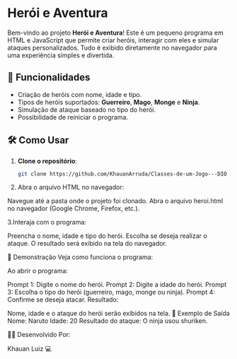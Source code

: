 # Herói e Aventura

Bem-vindo ao projeto **Herói e Aventura**! Este é um pequeno programa em HTML e JavaScript que permite criar heróis, interagir com eles e simular ataques personalizados. Tudo é exibido diretamente no navegador para uma experiência simples e divertida.

## 🚀 Funcionalidades

- Criação de heróis com nome, idade e tipo.
- Tipos de heróis suportados: **Guerreiro**, **Mago**, **Monge** e **Ninja**.
- Simulação de ataque baseado no tipo do herói.
- Possibilidade de reiniciar o programa.

## 🛠️ Como Usar

1. **Clone o repositório**:

   ```bash
   git clone https://github.com/KhauanArruda/Classes-de-um-Jogo---DIO

   ```

2. Abra o arquivo HTML no navegador:

Navegue até a pasta onde o projeto foi clonado.
Abra o arquivo heroi.html no navegador (Google Chrome, Firefox, etc.).

3.Interaja com o programa:

Preencha o nome, idade e tipo do herói.
Escolha se deseja realizar o ataque.
O resultado será exibido na tela do navegador.

🎨 Demonstração
Veja como funciona o programa:

Ao abrir o programa:

Prompt 1: Digite o nome do herói.
Prompt 2: Digite a idade do herói.
Prompt 3: Escolha o tipo do herói (guerreiro, mago, monge ou ninja).
Prompt 4: Confirme se deseja atacar.
Resultado:

Nome, idade e o ataque do herói serão exibidos na tela.
📖 Exemplo de Saída
Nome: Naruto
Idade: 20
Resultado do ataque: O ninja usou shuriken.

🧑‍💻 Desenvolvido Por:

Khauan Luiz 💻

